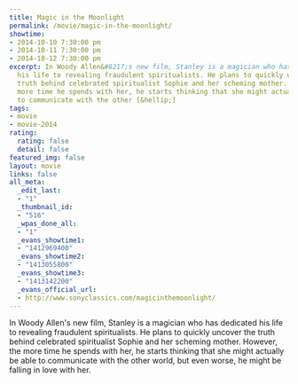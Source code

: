 ```yaml
---
title: Magic in the Moonlight
permalink: /movie/magic-in-the-moonlight/
showtime:
- 2014-10-10 7:30:00 pm
- 2014-10-11 7:30:00 pm
- 2014-10-12 7:30:00 pm
excerpt: In Woody Allen&#8217;s new film, Stanley is a magician who has dedicated
  his life to revealing fraudulent spiritualists. He plans to quickly uncover the
  truth behind celebrated spiritualist Sophie and her scheming mother. However, the
  more time he spends with her, he starts thinking that she might actually be able
  to communicate with the other [&hellip;]
tags:
- movie
- movie-2014
rating:
  rating: false
  detail: false
featured_img: false
layout: movie
links: false
all_meta:
  _edit_last:
  - "1"
  _thumbnail_id:
  - "516"
  _wpas_done_all:
  - "1"
  _evans_showtime1:
  - "1412969400"
  _evans_showtime2:
  - "1413055800"
  _evans_showtime3:
  - "1413142200"
  _evans_official_url:
  - http://www.sonyclassics.com/magicinthemoonlight/
---
```


In Woody Allen's new film, Stanley is a magician who has dedicated his life to revealing fraudulent spiritualists. He plans to quickly uncover the truth behind celebrated spiritualist Sophie and her scheming mother. However, the more time he spends with her, he starts thinking that she might actually be able to communicate with the other world, but even worse, he might be falling in love with her.